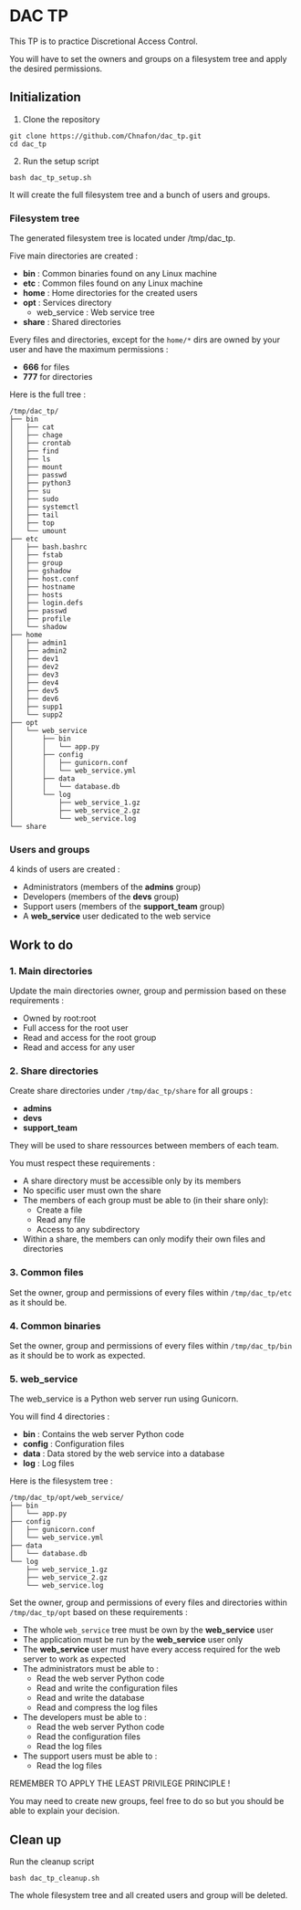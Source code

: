 # DAC TP

This TP is to practice Discretional Access Control.

You will have to set the owners and groups on a filesystem tree and apply the desired permissions.

## Initialization

1. Clone the repository

```shell
git clone https://github.com/Chnafon/dac_tp.git
cd dac_tp
```

2. Run the setup script

```shell
bash dac_tp_setup.sh
```

It will create the full filesystem tree and a bunch of users and groups.

### Filesystem tree

The generated filesystem tree is located under /tmp/dac_tp.

Five main directories are created :
* **bin** : Common binaries found on any Linux machine
* **etc** : Common files found on any Linux machine
* **home** : Home directories for the created users
* **opt** : Services directory
    * web_service : Web service tree
* **share** : Shared directories

Every files and directories, except for the `home/*` dirs are owned by your user and have the maximum permissions :
* **666** for files
* **777** for directories

Here is the full tree :

```shell
/tmp/dac_tp/
├── bin
│   ├── cat
│   ├── chage
│   ├── crontab
│   ├── find
│   ├── ls
│   ├── mount
│   ├── passwd
│   ├── python3
│   ├── su
│   ├── sudo
│   ├── systemctl
│   ├── tail
│   ├── top
│   └── umount
├── etc
│   ├── bash.bashrc
│   ├── fstab
│   ├── group
│   ├── gshadow
│   ├── host.conf
│   ├── hostname
│   ├── hosts
│   ├── login.defs
│   ├── passwd
│   ├── profile
│   └── shadow
├── home
│   ├── admin1
│   ├── admin2
│   ├── dev1
│   ├── dev2
│   ├── dev3
│   ├── dev4
│   ├── dev5
│   ├── dev6
│   ├── supp1
│   └── supp2
├── opt
│   └── web_service
│       ├── bin
│       │   └── app.py
│       ├── config
│       │   ├── gunicorn.conf
│       │   └── web_service.yml
│       ├── data
│       │   └── database.db
│       └── log
│           ├── web_service_1.gz
│           ├── web_service_2.gz
│           └── web_service.log
└── share
```

### Users and groups

4 kinds of users are created :
* Administrators (members of the **admins** group)
* Developers (members of the **devs** group)
* Support users (members of the **support_team** group)
* A **web_service** user dedicated to the web service

## Work to do

### 1. Main directories

Update the main directories owner, group and permission based on these requirements :
* Owned by root:root
* Full access for the root user
* Read and access for the root group
* Read and access for any user

### 2. Share directories

Create share directories under `/tmp/dac_tp/share` for all groups :
* **admins**
* **devs**
* **support_team**

They will be used to share ressources between members of each team.

You must respect these requirements :
* A share directory must be accessible only by its members
* No specific user must own the share
* The members of each group must be able to (in their share only):
    * Create a file
    * Read any file
    * Access to any subdirectory
* Within a share, the members can only modify their own files and directories

### 3. Common files

Set the owner, group and permissions of every files within `/tmp/dac_tp/etc` as it should be.

### 4. Common binaries

Set the owner, group and permissions of every files within `/tmp/dac_tp/bin` as it should be to work as expected.

### 5. web_service

The web_service is a Python web server run using Gunicorn.

You will find 4 directories :
* **bin** : Contains the web server Python code
* **config** : Configuration files
* **data** : Data stored by the web service into a database
* **log** : Log files

Here is the filesystem tree :

```shell
/tmp/dac_tp/opt/web_service/
├── bin
│   └── app.py
├── config
│   ├── gunicorn.conf
│   └── web_service.yml
├── data
│   └── database.db
└── log
    ├── web_service_1.gz
    ├── web_service_2.gz
    └── web_service.log
```

Set the owner, group and permissions of every files and directories within `/tmp/dac_tp/opt` based on these requirements :
* The whole `web_service` tree must be own by the **web_service** user
* The application must be run by the **web_service** user only
* The **web_service** user must have every access required for the web server to work as expected
* The administrators must be able to :
    * Read the web server Python code
    * Read and write the configuration files
    * Read and write the database
    * Read and compress the log files
* The developers must be able to :
    * Read the web server Python code
    * Read the configuration files
    * Read the log files
* The support users must be able to :
    - Read the log files

REMEMBER TO APPLY THE LEAST PRIVILEGE PRINCIPLE !

You may need to create new groups, feel free to do so but you should be able to explain your decision.

## Clean up

Run the cleanup script

```shell
bash dac_tp_cleanup.sh
```

The whole filesystem tree and all created users and group will be deleted.
